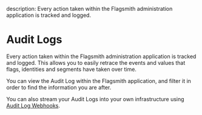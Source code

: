 description: Every action taken within the Flagsmith administration application is tracked and logged.

# Audit Logs

Every action taken within the Flagsmith administration application is tracked and logged.
This allows you to easily retrace the events and values that flags, identities and segments have taken over time.

You can view the Audit Log within the Flagsmith application, and filter it in order to find the information you are after.

You can also stream your Audit Logs into your own infrastructure using [Audit Log Webhooks](/system-administration/#audit-log-webhooks).
